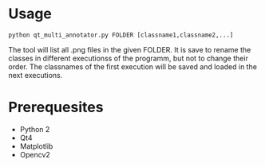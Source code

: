 # Usage
 ```
 python qt_multi_annotator.py FOLDER [classname1,classname2,...]
 ```

The tool will list all .png files in the given FOLDER. It is save to rename the classes in different executionss of the programm, but not to change their order. The classnames of the first execution will be saved and loaded in the next executions.

# Prerequesites
 * Python 2
 * Qt4
 * Matplotlib
 * Opencv2
